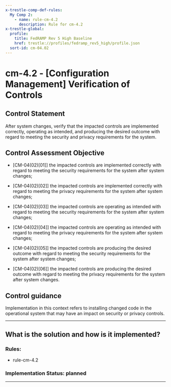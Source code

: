 ```yaml
---
x-trestle-comp-def-rules:
  My Comp 2:
    - name: rule-cm-4.2
      description: Rule for cm-4.2
x-trestle-global:
  profile:
    title: FedRAMP Rev 5 High Baseline
    href: trestle://profiles/fedramp_rev5_high/profile.json
  sort-id: cm-04.02
---
```


# cm-4.2 - \[Configuration Management\] Verification of Controls

## Control Statement

After system changes, verify that the impacted controls are implemented correctly, operating as intended, and producing the desired outcome with regard to meeting the security and privacy requirements for the system.

## Control Assessment Objective

- \[CM-04(02)[01]\] the impacted controls are implemented correctly with regard to meeting the security requirements for the system after system changes;

- \[CM-04(02)[02]\] the impacted controls are implemented correctly with regard to meeting the privacy requirements for the system after system changes;

- \[CM-04(02)[03]\] the impacted controls are operating as intended with regard to meeting the security requirements for the system after system changes;

- \[CM-04(02)[04]\] the impacted controls are operating as intended with regard to meeting the privacy requirements for the system after system changes;

- \[CM-04(02)[05]\] the impacted controls are producing the desired outcome with regard to meeting the security requirements for the system after system changes;

- \[CM-04(02)[06]\] the impacted controls are producing the desired outcome with regard to meeting the privacy requirements for the system after system changes.

## Control guidance

Implementation in this context refers to installing changed code in the operational system that may have an impact on security or privacy controls.

______________________________________________________________________

## What is the solution and how is it implemented?

<!-- For implementation status enter one of: implemented, partial, planned, alternative, not-applicable -->

<!-- Note that the list of rules under ### Rules: is read-only and changes will not be captured after assembly to JSON -->

<!-- Add control implementation description here for control: cm-4.2 -->

### Rules:

  - rule-cm-4.2

### Implementation Status: planned

______________________________________________________________________
